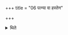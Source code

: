 +++
title = "06 पत्न्या वा हस्तेन"

+++

<details><summary>थिते</summary>

पत्न्या वा हस्तेन ६
</details>
